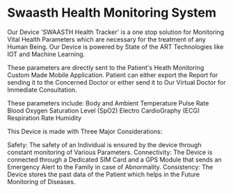 # Swaasth Health Monitoring System 

Our Device 'SWAASTH Health Tracker' is a one stop solution for  Monitoring Vital Health Parameters which are necessary for the treatment of any Human Being. Our Device is powered by State of the ART Technologies like IOT and Machine Learning.

These parameters are directly sent to the Patient's Heath Monitoring Custom Made Mobile Application. Patient can either export the Report for sending it to the Concerned Doctor or either send it to Our Virtual Doctor for Immediate Consultation.

These parameters include:
Body and Ambient Temperature
Pulse Rate 
Blood Oxygen Saturation Level (SpO2)
Electro CardioGraphy (ECG)
Respiration Rate
Humidity


This Device is made with Three Major Considerations:

Safety: The safety of an Individual is ensured by the device through constant monitoring of Various Parameters.
Connectivity: The Device is connected through a Dedicated SIM Card and a GPS Module that sends an Emergency Alert to the Family in case of Abnormality.
Consistency: The Device stores the past data of the Patient which helps in the Future Monitoring of Diseases.
